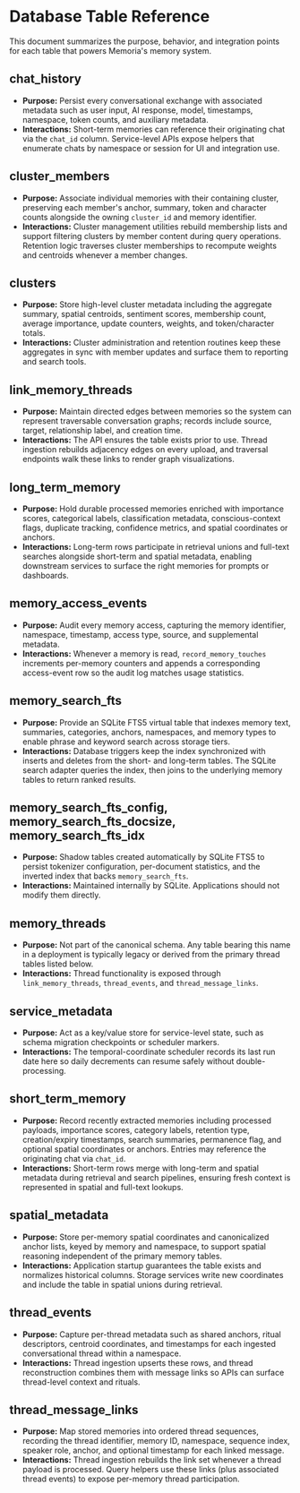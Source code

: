 # Database Table Reference

This document summarizes the purpose, behavior, and integration points for each table that powers Memoria's memory system.

## chat_history
- **Purpose:** Persist every conversational exchange with associated metadata such as user input, AI response, model, timestamps, namespace, token counts, and auxiliary metadata.
- **Interactions:** Short-term memories can reference their originating chat via the `chat_id` column. Service-level APIs expose helpers that enumerate chats by namespace or session for UI and integration use.

## cluster_members
- **Purpose:** Associate individual memories with their containing cluster, preserving each member's anchor, summary, token and character counts alongside the owning `cluster_id` and memory identifier.
- **Interactions:** Cluster management utilities rebuild membership lists and support filtering clusters by member content during query operations. Retention logic traverses cluster memberships to recompute weights and centroids whenever a member changes.

## clusters
- **Purpose:** Store high-level cluster metadata including the aggregate summary, spatial centroids, sentiment scores, membership count, average importance, update counters, weights, and token/character totals.
- **Interactions:** Cluster administration and retention routines keep these aggregates in sync with member updates and surface them to reporting and search tools.

## link_memory_threads
- **Purpose:** Maintain directed edges between memories so the system can represent traversable conversation graphs; records include source, target, relationship label, and creation time.
- **Interactions:** The API ensures the table exists prior to use. Thread ingestion rebuilds adjacency edges on every upload, and traversal endpoints walk these links to render graph visualizations.

## long_term_memory
- **Purpose:** Hold durable processed memories enriched with importance scores, categorical labels, classification metadata, conscious-context flags, duplicate tracking, confidence metrics, and spatial coordinates or anchors.
- **Interactions:** Long-term rows participate in retrieval unions and full-text searches alongside short-term and spatial metadata, enabling downstream services to surface the right memories for prompts or dashboards.

## memory_access_events
- **Purpose:** Audit every memory access, capturing the memory identifier, namespace, timestamp, access type, source, and supplemental metadata.
- **Interactions:** Whenever a memory is read, `record_memory_touches` increments per-memory counters and appends a corresponding access-event row so the audit log matches usage statistics.

## memory_search_fts
- **Purpose:** Provide an SQLite FTS5 virtual table that indexes memory text, summaries, categories, anchors, namespaces, and memory types to enable phrase and keyword search across storage tiers.
- **Interactions:** Database triggers keep the index synchronized with inserts and deletes from the short- and long-term tables. The SQLite search adapter queries the index, then joins to the underlying memory tables to return ranked results.

## memory_search_fts_config, memory_search_fts_docsize, memory_search_fts_idx
- **Purpose:** Shadow tables created automatically by SQLite FTS5 to persist tokenizer configuration, per-document statistics, and the inverted index that backs `memory_search_fts`.
- **Interactions:** Maintained internally by SQLite. Applications should not modify them directly.

## memory_threads
- **Purpose:** Not part of the canonical schema. Any table bearing this name in a deployment is typically legacy or derived from the primary thread tables listed below.
- **Interactions:** Thread functionality is exposed through `link_memory_threads`, `thread_events`, and `thread_message_links`.

## service_metadata
- **Purpose:** Act as a key/value store for service-level state, such as schema migration checkpoints or scheduler markers.
- **Interactions:** The temporal-coordinate scheduler records its last run date here so daily decrements can resume safely without double-processing.

## short_term_memory
- **Purpose:** Record recently extracted memories including processed payloads, importance scores, category labels, retention type, creation/expiry timestamps, search summaries, permanence flag, and optional spatial coordinates or anchors. Entries may reference the originating chat via `chat_id`.
- **Interactions:** Short-term rows merge with long-term and spatial metadata during retrieval and search pipelines, ensuring fresh context is represented in spatial and full-text lookups.

## spatial_metadata
- **Purpose:** Store per-memory spatial coordinates and canonicalized anchor lists, keyed by memory and namespace, to support spatial reasoning independent of the primary memory tables.
- **Interactions:** Application startup guarantees the table exists and normalizes historical columns. Storage services write new coordinates and include the table in spatial unions during retrieval.

## thread_events
- **Purpose:** Capture per-thread metadata such as shared anchors, ritual descriptors, centroid coordinates, and timestamps for each ingested conversational thread within a namespace.
- **Interactions:** Thread ingestion upserts these rows, and thread reconstruction combines them with message links so APIs can surface thread-level context and rituals.

## thread_message_links
- **Purpose:** Map stored memories into ordered thread sequences, recording the thread identifier, memory ID, namespace, sequence index, speaker role, anchor, and optional timestamp for each linked message.
- **Interactions:** Thread ingestion rebuilds the link set whenever a thread payload is processed. Query helpers use these links (plus associated thread events) to expose per-memory thread participation.

